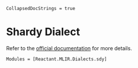 ```@meta
CollapsedDocStrings = true
```

# Shardy Dialect

Refer to the [official documentation](https://openxla.org/shardy) for more details.

```@autodocs
Modules = [Reactant.MLIR.Dialects.sdy]
```
